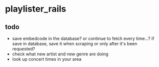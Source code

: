 # playlister_rails

## todo

* save embedcode in the database? or continue to fetch every time...? if save in database, save it when scraping or only after it's been requested?
* check what new artist and new genre are doing
* look up concert times in your area

